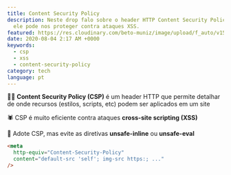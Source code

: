 ```yaml
---
title: Content Security Policy
description: Neste drop falo sobre o header HTTP Content Security Policy e como
  ele pode nos proteger contra ataques XSS.
featured: https://res.cloudinary.com/beto-muniz/image/upload/f_auto/v1596509354/Social_nftbvw.png
date: 2020-08-04 2:17 AM +0000
keywords:
  - csp
  - xss
  - content-security-policy
category: tech
language: pt
---
```


💂‍♀️ **Content Security Policy (CSP)** é um header HTTP que permite detalhar de onde recursos (estilos, scripts, etc) podem ser aplicados em um site

🕷 CSP é muito eficiente contra ataques **cross-site scripting (XSS)**

👏 Adote CSP, mas evite as diretivas **unsafe-inline** ou **unsafe-eval**

```html
<meta
  http-equiv="Content-Security-Policy"
  content="default-src 'self'; img-src https:; ..."
/>
```
